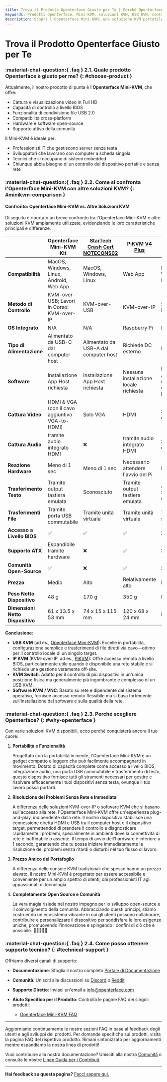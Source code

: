 ```yaml
---
title: Trova il Prodotto Openterface Giusto per Te | Perché Openterface
keywords: Prodotti Openterface, Mini-KVM, soluzioni KVM, USB KVM, controllo dispositivo portatile, accesso a livello BIOS, hardware open-source, professionisti IT, server senza testa, sistemi embedded
description: Scopri l'Openterface Mini-KVM, una soluzione KVM portatile e open-source che offre accesso a livello BIOS e compatibilità cross-platform per professionisti IT e appassionati di tecnologia.
---
```


# Trova il Prodotto Openterface Giusto per Te

### :material-chat-question:{ .faq } 2.1. Quale prodotto Openterface è giusto per me? {: #choose-product }

Attualmente, il nostro prodotto di punta è l'**Openterface Mini-KVM**, che offre:

- Cattura e visualizzazione video in Full HD
- Capacità di controllo a livello BIOS
- Funzionalità di condivisione file USB 2.0
- Compatibilità cross-platform
- Hardware e software open-source
- Supporto attivo della comunità

Il Mini-KVM è ideale per:

- Professionisti IT che gestiscono server senza testa
- Sviluppatori che lavorano con computer a scheda singola
- Tecnici che si occupano di sistemi embedded
- Chiunque abbia bisogno di un controllo del dispositivo portatile e senza rete

### :material-chat-question:{ .faq } 2.2. Come si confronta l'Openterface Mini-KVM con altre soluzioni KVM? {: #minikvm-comparison }

#### Confronto: Openterface Mini-KVM vs. Altre Soluzioni KVM

Di seguito è riportato un breve confronto tra l'Openterface Mini-KVM e altre soluzioni KVM ampiamente utilizzate, evidenziando le loro caratteristiche principali e differenze.

|                        | **Openterface Mini-KVM Kit**                                     | [StarTech Crash Cart NOTECONS02](https://www.startech.com/en-us/server-management/notecons02) | [PiKVM V4 Plus](https://cloudfree.shop/product/pikvm-v4-plus/) | [Synergy](https://symless.com/synergy) |
| ---------------------- | -------------------------------------------------------------------------------- | --------------------------------------------------------------------------------------------- | -------------------------------------------------------------- | -------------------------------------- |
| **Compatibilità**      | MacOS, Windows, Linux, Android, Web App                                         | MacOS, Windows, Linux                                                                         | Web App                                                        | MacOS, Windows, Linux                  |
| **Metodo di Controllo**| KVM-over-USB; Lavori in Corso: KVM-over-IP                                     | KVM-over-USB                                                                                  | KVM-over-IP                                                    | Software KVM                           |
| **OS Integrato**       | N/A                                                                             | N/A                                                                                           | Raspberry Pi                                                   | N/A                                    |
| **Tipo di Alimentazione**| Alimentato da USB-C dal computer host                                          | Alimentato da USB-A dal computer host                                                          | Richiede DC esterno                                            | N/A                                    |
| **Software**           | Installazione App Host richiesta                                                | Installazione App Host richiesta                                                               | Nessuna installazione locale richiesta                         | Installazione App richiesta su entrambi i lati |
| **Cattura Video**      | HDMI & VGA (con il cavo aggiuntivo VGA-to-HDMI)                                 | Solo VGA                                                                                       | HDMI                                                           | Supportato dal software                |
| **Cattura Audio**      | tramite audio integrato HDMI                                                    | ❌                                                                                            | tramite audio integrato HDMI                                   | Supportato dal software                |
| **Reazione Hardware**  | Meno di 1 sec                                                                   | Meno di 1 sec                                                                                 | Necessario attendere l'avvio del Pi                            | N/A                                    |
| **Trasferimento Testo**| Tramite output tastiera emulata                                                 | Sconosciuto                                                                                   | Tramite output tastiera emulata                                | Appunti supportati dal software        |
| **Trasferimenti File** | Tramite porta USB commutabile                                                   | Tramite unità virtuale                                                                         | Tramite unità virtuale                                         | Tramite software                       |
| **Accesso a Livello BIOS**| ✅                                                                          | ✅                                                                                            | ✅                                                             | ❌                                     |
| **Supporto ATX**       | Espandibile tramite hardware                                                    | ❌                                                                                            | ✅                                                             | ❌                                     |
| **Comunità Open-Source**| ✅                                                                            | ❌                                                                                            | ✅                                                             | ❌                                     |
| **Prezzo**             | Medio                                                                           | Alto                                                                                          | Relativamente alto                                              | Basso                                  |
| **Peso Netto Dispositivo**| 48 g                                                                         | 170 g                                                                                         | 350 g                                                          | N/A                                    |
| **Dimensioni Netto Dispositivo**| 61 x 13.5 x 53 mm                                                      | 74 x 15 x 115 mm                                                                              | 120 x 68 x 24 mm                                               | N/A                                    |

**Conclusione**:  

- **USB KVM** (ad es., [Openterface Mini-KVM](/)): Eccelle in portabilità, configurazione semplice e trasferimenti di file diretti via cavo—ottimo per il controllo locale di un singolo target.  
- **IP KVM** (KVM-over-IP, ad es., [PiKVM](https://pikvm.org/)): Offre accesso remoto a livello BIOS, particolarmente utile quando è disponibile una rete stabile e si richiede una gestione veramente off-site.  
- **KVM Switch**: Adatto per il controllo di più dispositivi in un'unica posizione fisica ma generalmente più ingombrante e complesso di un USB KVM.  
- **Software KVM / VNC**: Basato su rete e dipendente dal sistema operativo, fornisce accesso remoto flessibile ma si basa fortemente sull'installazione del software e sulla qualità della rete.

### :material-chat-question:{ .faq } 2.3. Perché scegliere Openterface? {: #why-openterface }

Con varie soluzioni KVM disponibili, ecco perché conquisterà ancora il tuo cuore:

1. **Portabilità e Funzionalità**

    Progettato con la portabilità in mente, l'Openterface Mini-KVM è un gadget compatto e leggero che può facilmente accompagnarti in movimento. Dotato di capacità complete come accesso a livello BIOS, integrazione audio, una porta USB commutabile e trasferimento di testo, questo dispositivo fornisce tutti gli strumenti necessari per gestire e risolvere efficacemente i tuoi dispositivi senza testa, ovunque il tuo lavoro possa portarti.

2. **Risoluzione dei Problemi Senza Rete e Immediata**

    A differenza delle soluzioni KVM-over-IP o software KVM che si basano sull'accesso alla rete, l'Openterface Mini-KVM offre un'esperienza plug-and-play, indipendente dalla rete. Il nostro dispositivo stabilisce una connessione diretta HDMI e USB tra il computer host e il dispositivo target, permettendoti di prendere il controllo e diagnosticare rapidamente i problemi, specialmente in ambienti dove la connettività di rete è inaffidabile o assente. Il tempo di avvio dell'hardware è inferiore a 1 secondo, garantendo che tu possa iniziare immediatamente la risoluzione dei problemi senza ritardi o disturbi nel tuo flusso di lavoro.

3. **Prezzo Amico del Portafoglio**

    A differenza delle console KVM tradizionali che spesso hanno un prezzo elevato, il nostro Mini-KVM è progettato per essere accessibile e conveniente per un ampio spettro di utenti, dai professionisti IT agli appassionati di tecnologia.

4. **Completamente Open Source e Comunità**

    La vera magia risiede nel nostro impegno per lo sviluppo open-source e il coinvolgimento della comunità. Abbracciando questi principi, stiamo costruendo un ecosistema vibrante in cui gli utenti possono collaborare, contribuire e personalizzare il dispositivo per soddisfare le loro esigenze uniche, promuovendo l'innovazione e spingendo i confini di ciò che è possibile. 👨‍💻🤝👩‍💻

### :material-chat-question:{ .faq } 2.4. Come posso ottenere supporto tecnico? {: #technical-support }
Offriamo diversi canali di supporto:

- **Documentazione**: Sfoglia il nostro completo [Portale di Documentazione](/)
- **Comunità**: Unisciti alle discussioni su [Discord](/discord) o [Reddit](/reddit)
- **Supporto Diretto**: Inviaci un'email a [info@openterface.com](mailto:info@openterface.com)
- **Aiuto Specifico per il Prodotto**: Controlla le pagine FAQ dei singoli prodotti:

    - [Openterface Mini-KVM FAQ](/faq/minikvm)

---

Aggiorniamo continuamente le nostre sezioni FAQ in base al feedback degli utenti e agli sviluppi dei prodotti. Per domande specifiche sui prodotti, visita la pagina FAQ del rispettivo prodotto. Rimani sintonizzato per aggiornamenti mentre espandiamo la nostra linea di prodotti!

Vuoi contribuire alla nostra documentazione? Unisciti alla nostra [Comunità](/community/) o consulta le nostre [Linee Guida per i Contributi](/contributing/).

---

**Hai feedback su questa pagina?** [Facci sapere qui.](https://forms.gle/wmxoR2C1VdG36mT69)